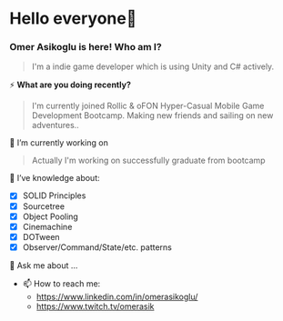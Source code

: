# Hello everyone👋
### Omer Asikoglu is here! Who am I?
>I'm a indie game developer which is using Unity and C# actively.

⚡ **What are you doing recently?**
>I'm currently joined Rollic & oFON Hyper-Casual Mobile Game Development Bootcamp. Making new friends and sailing on new adventures..

🔭 I’m currently working on
>Actually I'm working on successfully graduate from bootcamp

🌱 I’ve knowledge about:
 - [x] SOLID Principles
 - [x] Sourcetree
 - [x] Object Pooling
 - [x] Cinemachine
 - [x] DOTween
 - [x] Observer/Command/State/etc. patterns
 
💬 Ask me about ...


- 📫 How to reach me:
   - https://www.linkedin.com/in/omerasikoglu/
   - https://www.twitch.tv/omerasik
